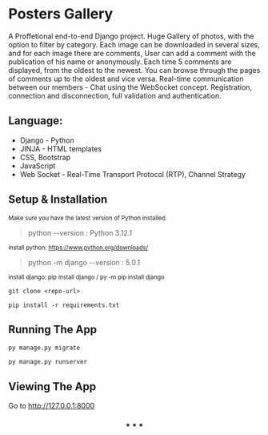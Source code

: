 
# Posters Gallery
A Proffetional end-to-end Django project.
Huge Gallery of photos, with the option to filter by category. Each image can be downloaded in several sizes, and for each image there are comments, User can add a comment with the publication of his name or anonymously. Each time 5 comments are displayed, from the oldest to the newest. You can browse through the pages of comments up to the oldest and vice versa.
Real-time communication between our members - Chat using the WebSocket concept.
Registration, connection and disconnection, full validation and authentication.

## Language: 

* Django - Python 
* JINJA - HTML templates 
* CSS, Bootstrap 
* JavaScript
* Web Socket - Real-Time Transport Protocol (RTP), Channel Strategy 


## Setup & Installation
<sub> Make sure you have the latest version of Python installed. </sub>

> python --version : Python 3.12.1

<sub>install python: https://www.python.org/downloads/</sub>

> python -m django --version : 5.0.1

<sub>install django: pip install django / py -m pip install django</sub>


```
git clone <repo-url>
```
```
pip install -r requirements.txt
```
## Running The App
```
py manage.py migrate
```
```
py manage.py runserver
```

## Viewing The App
Go to http://127.0.0.1:8000


<h3 align="center">* * *</h3>
